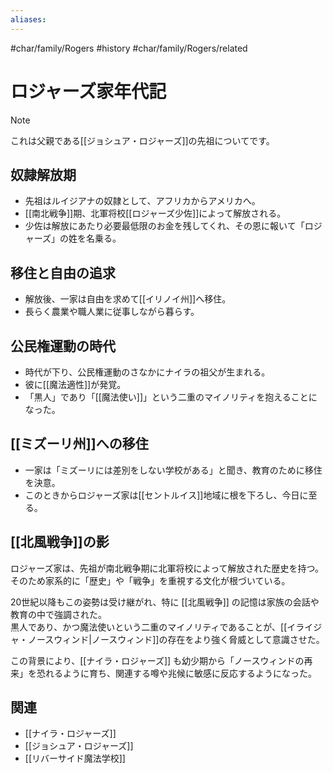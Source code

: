 ```yaml
---
aliases:
---
```

#char/family/Rogers #history #char/family/Rogers/related   
# ロジャーズ家年代記

> [!note]  
> これは父親である[[ジョシュア・ロジャーズ]]の先祖についてです。  

## 奴隷解放期
- 先祖はルイジアナの奴隷として、アフリカからアメリカへ。
- [[南北戦争]]期、北軍将校[[ロジャーズ少佐]]によって解放される。  
- 少佐は解放にあたり必要最低限のお金を残してくれ、その恩に報いて「ロジャーズ」の姓を名乗る。  

## 移住と自由の追求
- 解放後、一家は自由を求めて[[イリノイ州]]へ移住。  
- 長らく農業や職人業に従事しながら暮らす。  

## 公民権運動の時代
- 時代が下り、公民権運動のさなかにナイラの祖父が生まれる。  
- 彼に[[魔法適性]]が発覚。  
- 「黒人」であり「[[魔法使い]]」という二重のマイノリティを抱えることになった。  

## [[ミズーリ州]]への移住
- 一家は「ミズーリには差別をしない学校がある」と聞き、教育のために移住を決意。  
- このときからロジャーズ家は[[セントルイス]]地域に根を下ろし、今日に至る。  

## [[北風戦争]]の影
ロジャーズ家は、先祖が南北戦争期に北軍将校によって解放された歴史を持つ。  
そのため家系的に「歴史」や「戦争」を重視する文化が根づいている。  

20世紀以降もこの姿勢は受け継がれ、特に [[北風戦争]] の記憶は家族の会話や教育の中で強調された。  
黒人であり、かつ魔法使いという二重のマイノリティであることが、[[イライジャ・ノースウィンド|ノースウィンド]]の存在をより強く脅威として意識させた。  

この背景により、[[ナイラ・ロジャーズ]] も幼少期から「ノースウィンドの再来」を恐れるように育ち、関連する噂や兆候に敏感に反応するようになった。  


## 関連
- [[ナイラ・ロジャーズ]]  
- [[ジョシュア・ロジャーズ]]  
- [[リバーサイド魔法学校]]  

